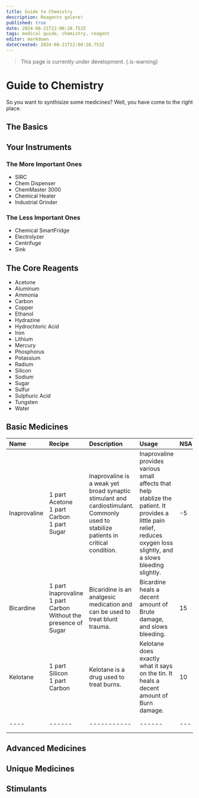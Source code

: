 ```yaml
---
title: Guide to Chemistry
description: Reagents galore!
published: true
date: 2024-08-21T22:00:28.753Z
tags: medical guide, chemistry, reagent
editor: markdown
dateCreated: 2024-08-21T22:00:28.753Z
---
```


> This page is currently under development.
{.is-warning}


# Guide to Chemistry
So you want to synthisize some medicines? Well, you have come to the right place.

## The Basics


## Your Instruments

### The More Important Ones
- SIRC
- Chem Dispenser
- ChemMaster 3000
- Chemical Heater
- Industrial Grinder
### The Less Important Ones
- Chemical SmartFridge
- Electrolyzer
- Centrifuge
- Sink

## The Core Reagents
- Acetone	
- Aluminum
- Ammonia	
- Carbon
- Copper	
- Ethanol
- Hydrazine	
- Hydrochloric Acid
- Iron	
- Lithium
- Mercury	
- Phosphorus
- Potassium	
- Radium
- Silicon	
- Sodium
- Sugar	
- Sulfur
- Sulphuric Acid	
- Tungsten
- Water	

## Basic Medicines
| Name | Recipe | Description | Usage | NSA | Metabolism | Overdose |
| :--- | :----- | :---------- | :---- | :-- | :--------- | :------- |
| Inaprovaline | 1 part Acetone<br> 1 part Carbon<br> 1 part Sugar<br> | Inaprovaline is a weak yet broad synaptic stimulant and cardiostimulant. Commonly used to stabilize patients in critical condition. | Inaprovaline provides various small affects that help stablize the patient. It provides a little pain relief, reduces oxygen loss slightly, and a slows bleeding slightly. | -5 | 0.1u/s in blood, 0.05u/s in stomach | 60u |
| Bicardine | 1 part Inaprovaline<br> 1 part Carbon<br> Without the presence of Sugar<br> | Bicaridine is an analgesic medication and can be used to treat blunt trauma. | Bicardine heals a decent amount of Brute damage, and slows bleeding. | 15 | 0.2u/s in blood,<br> 0.1u/s in stomach | 30u |
| Kelotane | 1 part Silicon<br> 1 part Carbon<br> | Kelotane is a drug used to treat burns. | Kelotane does exactly what it says on the tin. It heals a decent amount of Burn damage. | 10 | 0.2u/s in blood,<br> 0.1u/s in stomach | 30u |
| ---- | ------ | ----------- | ------ | --- | ---------- | -------- |
## Advanced Medicines

## Unique Medicines

## Stimulants